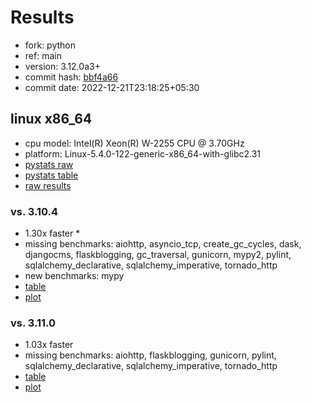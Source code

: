 # Results

- fork: python
- ref: main
- version: 3.12.0a3+
- commit hash: [bbf4a66](https://github.com/python/cpython/commit/bbf4a66)
- commit date: 2022-12-21T23:18:25+05:30

## linux x86_64

- cpu model: Intel(R) Xeon(R) W-2255 CPU @ 3.70GHz
- platform: Linux-5.4.0-122-generic-x86_64-with-glibc2.31
- [pystats raw](bm-20221221-linux-x86_64-python-main-3.12.0a3%2B-bbf4a66-pystats.json)
- [pystats table](bm-20221221-linux-x86_64-python-main-3.12.0a3%2B-bbf4a66-pystats.md)
- [raw results](bm-20221221-linux-x86_64-python-main-3.12.0a3%2B-bbf4a66.json)

### vs. 3.10.4

- 1.30x faster \*
- missing benchmarks: aiohttp, asyncio_tcp, create_gc_cycles, dask, djangocms, flaskblogging, gc_traversal, gunicorn, mypy2, pylint, sqlalchemy_declarative, sqlalchemy_imperative, tornado_http
- new benchmarks: mypy
- [table](bm-20221221-linux-x86_64-python-main-3.12.0a3%2B-bbf4a66-vs-3.10.4.md)
- [plot](bm-20221221-linux-x86_64-python-main-3.12.0a3%2B-bbf4a66-vs-3.10.4.png)

### vs. 3.11.0

- 1.03x faster
- missing benchmarks: aiohttp, flaskblogging, gunicorn, pylint, sqlalchemy_declarative, sqlalchemy_imperative, tornado_http
- [table](bm-20221221-linux-x86_64-python-main-3.12.0a3%2B-bbf4a66-vs-3.11.0.md)
- [plot](bm-20221221-linux-x86_64-python-main-3.12.0a3%2B-bbf4a66-vs-3.11.0.png)

